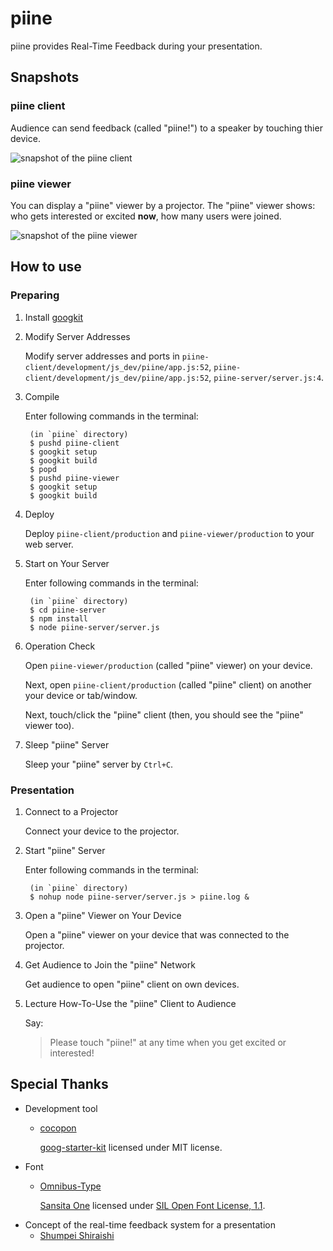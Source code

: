 piine
=====
piine provides Real-Time Feedback during your presentation.


Snapshots
---------

### piine client
Audience can send feedback (called "piine!") to a speaker by touching thier device.

![snapshot of the piine client](http://kuniwak.github.io/piine/images/snapshot-client.png)


### piine viewer
You can display a "piine" viewer by a projector.
The "piine" viewer shows: who gets interested or excited **now**, how many users were joined.

![snapshot of the piine viewer](http://kuniwak.github.io/piine/images/snapshot-viewer.png)


How to use
----------

### Preparing

1. Install [googkit](https://github.com/googkit/googkit)
2. Modify Server Addresses

    Modify server addresses and ports in `piine-client/development/js_dev/piine/app.js:52`, `piine-client/development/js_dev/piine/app.js:52`, `piine-server/server.js:4`.

3. Compile

    Enter following commands in the terminal:

        (in `piine` directory)
        $ pushd piine-client
        $ googkit setup
        $ googkit build
        $ popd
        $ pushd piine-viewer
        $ googkit setup
        $ googkit build

4. Deploy

    Deploy `piine-client/production` and `piine-viewer/production` to your web server.

5. Start on Your Server

    Enter following commands in the terminal:

        (in `piine` directory)
        $ cd piine-server
        $ npm install
        $ node piine-server/server.js

6. Operation Check

    Open `piine-viewer/production` (called "piine" viewer) on your device.

    Next, open `piine-client/production` (called "piine" client) on another your device or tab/window.

    Next, touch/click the "piine" client (then, you should see the "piine" viewer too).
 
7. Sleep "piine" Server

    Sleep your "piine" server by `Ctrl+C`.

### Presentation

1. Connect to a Projector

    Connect your device to the projector.

2. Start "piine" Server

    Enter following commands in the terminal:

        (in `piine` directory)
        $ nohup node piine-server/server.js > piine.log &

3. Open a "piine" Viewer on Your Device

    Open a "piine" viewer on your device that was connected to the projector.

4. Get Audience to Join the "piine" Network

    Get audience to open "piine" client on own devices.

5. Lecture How-To-Use the "piine" Client to Audience

    Say:

    > Please touch "piine!" at any time when you get excited or interested!


Special Thanks
--------------

 * Development tool
   * [cocopon](https://github.com/cocopon)

     [goog-starter-kit](https://github.com/cocopon/goog-starter-kit) licensed under MIT license.
 * Font
   * [Omnibus-Type](https://plus.google.com/115141460305554867239/about)

     [Sansita One](http://www.google.com/fonts/specimen/Sansita+One) licensed under [SIL Open Font License, 1.1](http://scripts.sil.org/OFL).
 * Concept of the real-time feedback system for a presentation
   * [Shumpei Shiraishi](https://twitter.com/Shumpei)
